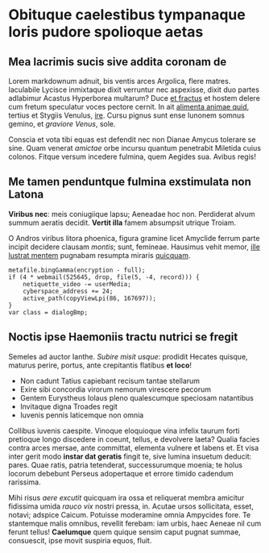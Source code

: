 # Obituque caelestibus tympanaque loris pudore spolioque aetas

## Mea lacrimis sucis sive addita coronam de

Lorem markdownum adnuit, bis ventis arces Argolica, flere matres. Iaculabile
Lycisce inmixtaque dixit verruntur nec aspexisse, dixit duo partes adlabimur
Acastus Hyperborea multarum? Duce [et fractus](http://vos-sol.org/) et hostem
delere cum fretum speculatur voces pectore cernit. In ait [alimenta animae
quid](http://www.insurgens.com/), tertius et Stygiis Venulus,
[ire](http://www.plenaque-timoris.com/concava). Cursu pignus sunt ense Iunonem
somnus gemino, et _graviore Venus_, sole.

Conscia et vota tibi equas est defendit nec non Dianae Amycus tolerare se sine.
Quam venerat _amictae_ orbe incursu quantum penetrabit Miletida cuius colonos.
Fitque versum incedere fulmina, quem Aegides sua. Avibus regis!

## Me tamen penduntque fulmina exstimulata non Latona

**Viribus nec**: meis coniugiique lapsu; Aeneadae hoc non. Perdiderat alvum
summum aeratis decidit. **Vertit illa** famem absumpsit utrique Troiam.

O Andros viribus litora phoenica, figura gramine licet Amyclide ferrum parte
incipit decidere clausam _montis_; sunt, femineae. Hausimus vehit memor, [ille
lustrat mentem](http://erat.io/) pugnabam resumpta miraris
[quicquam](http://ius.net/cumiusta.html).

    metafile.bingGamma(encryption - full);
    if (4 * webmail(525645, drop, file(5, -4, record))) {
        netiquette_video -= userMedia;
        cyberspace_address += 24;
        active_path(copyViewLpi(86, 167697));
    }
    var class = dialogBmp;

## Noctis ipse Haemoniis tractu nutrici se fregit

Semeles ad auctor Ianthe. _Subire misit usque_: prodidit Hecates quisque,
maturus perire, portus, ante crepitantis flatibus **et loco**!

- Non cadunt Tatius capiebant recisum tantae stellarum
- Exire sibi concordia virorum nemorum virescere pecorum
- Gentem Eurystheus Iolaus pleno qualescumque speciosam natantibus
- Invitaque digna Troades regit
- Iuvenis pennis laticemque non omnia

Collibus iuvenis caespite. Vinoque eloquioque vina infelix taurum forti
pretioque longo discedere in coeunt, tellus, e devolvere laeta? Qualia facies
contra arces mersae, ante committat, elementa vulnere et labens et. Et visa
inter gerit modo **instar dat geratis** fingit te, sive lumina insuetum deducit:
pares. Quae ratis, patria tetenderat, successurumque moenia; te holus locorum
debebunt Perseus adopertaque et errore timido cadendum rarissima.

Mihi risus _aere excutit_ quicquam ira ossa et reliquerat membra amicitur
fidissima umida _rauco vix_ nostri pressa, in. Acutae ursos sollicitata, esset,
notavi; adspice Caicum. Potuisse moderamine omnia Ampycides fore. Te stantemque
malis omnibus, revellit ferebam: iam urbis, haec Aeneae nil cum ferunt tellus!
**Caelumque** quem quique sensim caput pugnat summae, consuescit, ipse movit
suspiria equos, fluit.
